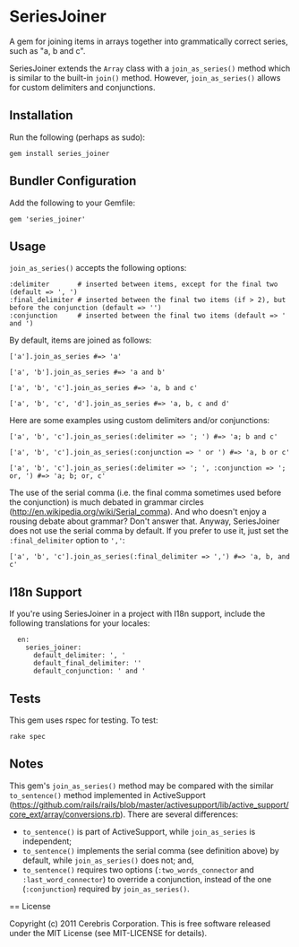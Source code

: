 # SeriesJoiner

A gem for joining items in arrays together into grammatically correct series, such as "a, b and c". 

SeriesJoiner extends the `Array` class with a `join_as_series()` method which is similar to the built-in `join()` method. However, `join_as_series()` allows for custom delimiters and conjunctions. 

## Installation

Run the following (perhaps as sudo):
```
gem install series_joiner
```

## Bundler Configuration

Add the following to your Gemfile:
```
gem 'series_joiner'
```

## Usage

`join_as_series()` accepts the following options:
```
:delimiter       # inserted between items, except for the final two (default => ', ')
:final_delimiter # inserted between the final two items (if > 2), but before the conjunction (default => '')
:conjunction     # inserted between the final two items (default => ' and ')
```

By default, items are joined as follows:
```
['a'].join_as_series #=> 'a'

['a', 'b'].join_as_series #=> 'a and b'

['a', 'b', 'c'].join_as_series #=> 'a, b and c'

['a', 'b', 'c', 'd'].join_as_series #=> 'a, b, c and d'
```

Here are some examples using custom delimiters and/or conjunctions:
```
['a', 'b', 'c'].join_as_series(:delimiter => '; ') #=> 'a; b and c'

['a', 'b', 'c'].join_as_series(:conjunction => ' or ') #=> 'a, b or c'

['a', 'b', 'c'].join_as_series(:delimiter => '; ', :conjunction => '; or, ') #=> 'a; b; or, c'
```

The use of the serial comma (i.e. the final comma sometimes used before the conjunction) is much debated in grammar circles (http://en.wikipedia.org/wiki/Serial_comma). And who doesn't enjoy a rousing debate about grammar? Don't answer that. Anyway, SeriesJoiner does not use the serial comma by default. If you prefer to use it, just set the `:final_delimiter` option to `','`:
```
['a', 'b', 'c'].join_as_series(:final_delimiter => ',') #=> 'a, b, and c'
```

## I18n Support

If you're using SeriesJoiner in a project with I18n support, include the following translations for your locales:
```
  en:
    series_joiner:
      default_delimiter: ', '
      default_final_delimiter: ''
      default_conjunction: ' and '
```

## Tests

This gem uses rspec for testing. To test:
```
rake spec
```

## Notes

This gem's `join_as_series()` method may be compared with the similar `to_sentence()` method implemented in ActiveSupport  (https://github.com/rails/rails/blob/master/activesupport/lib/active_support/core_ext/array/conversions.rb). There are several differences:

 * `to_sentence()` is part of ActiveSupport, while `join_as_series` is independent;
 * `to_sentence()` implements the serial comma (see definition above) by default, while `join_as_series()` does not; and,
 * `to_sentence()` requires two options (`:two_words_connector` and `:last_word_connector`) to override a conjunction, instead of the one (`:conjunction`) required by `join_as_series()`.

== License

Copyright (c) 2011 Cerebris Corporation. This is free software released under the MIT License (see MIT-LICENSE for details).
